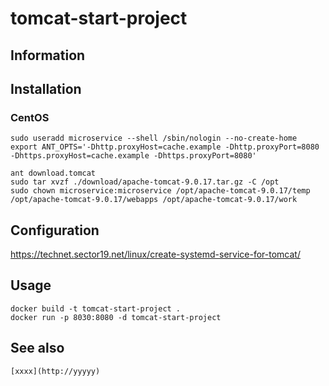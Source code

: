 # tomcat-start-project

## Information

## Installation

### CentOS

    sudo useradd microservice --shell /sbin/nologin --no-create-home
    export ANT_OPTS='-Dhttp.proxyHost=cache.example -Dhttp.proxyPort=8080 -Dhttps.proxyHost=cache.example -Dhttps.proxyPort=8080'

    ant download.tomcat
    sudo tar xvzf ./download/apache-tomcat-9.0.17.tar.gz -C /opt
    sudo chown microservice:microservice /opt/apache-tomcat-9.0.17/temp /opt/apache-tomcat-9.0.17/webapps /opt/apache-tomcat-9.0.17/work

## Configuration

https://technet.sector19.net/linux/create-systemd-service-for-tomcat/

## Usage

    docker build -t tomcat-start-project .
    docker run -p 8030:8080 -d tomcat-start-project

## See also

    [xxxx](http://yyyyy)
